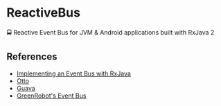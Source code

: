 # ReactiveBus
🚍 Reactive Event Bus for JVM & Android applications built with RxJava 2

References
----------
- [Implementing an Event Bus with RxJava](https://blog.kaush.co/2014/12/24/implementing-an-event-bus-with-rxjava-rxbus/)
- [Otto](https://github.com/square/otto)
- [Guava](https://github.com/google/guava)
- [GreenRobot's Event Bus](https://github.com/greenrobot/EventBus)
